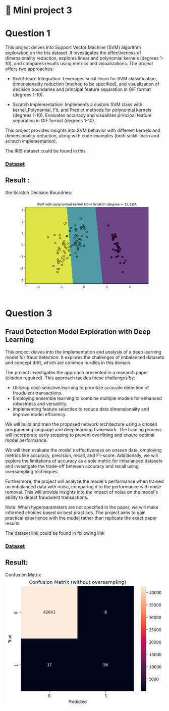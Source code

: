 # 📘 Mini project 3

# Question 1



This project delves into Support Vector Machine (SVM) algorithm exploration on the Iris dataset. It investigates the effectiveness of dimensionality reduction, explores linear and polynomial kernels (degrees 1-10), and compares results using metrics and visualizations. The project offers two approaches:

- Scikit-learn Integration: Leverages scikit-learn for SVM classification, dimensionality reduction (method to be specified), and visualization of decision boundaries and principal feature separation in GIF format (degrees 1-10).

- Scratch Implementation: Implements a custom SVM class with kernel_Polynomial, Fit, and Predict methods for polynomial kernels (degrees 1-10). Evaluates accuracy and visualizes principal feature separation in GIF format (degrees 1-10).

This project provides insights into SVM behavior with different kernels and dimensionality reduction, along with code examples (both scikit-learn and scratch implementation).

The IRIS dataset could be found in this 
### [Dataset ](https://www.kaggle.com/datasets/budincsevity/szeged-weather/data)

## Result :
the Scratch Decision Boundries: 
![alt text](scratch_decision_boundries.gif)



# Question 3



## Fraud Detection Model Exploration with Deep Learning
This project delves into the implementation and analysis of a deep learning model for fraud detection. It explores the challenges of imbalanced datasets and concept drift, which are common hurdles in this domain.

The project investigates the approach presented in a research paper (citation required). This approach tackles these challenges by:

- Utilizing cost-sensitive learning to prioritize accurate detection of fraudulent transactions.
- Employing ensemble learning to combine multiple models for enhanced robustness and versatility.
- Implementing feature selection to reduce data dimensionality and improve model efficiency.

We will build and train the proposed network architecture using a chosen programming language and deep learning framework. The training process will incorporate early stopping to prevent overfitting and ensure optimal model performance.

We will then evaluate the model's effectiveness on unseen data, employing metrics like accuracy, precision, recall, and F1-score. Additionally, we will explore the limitations of accuracy as a sole metric for imbalanced datasets and investigate the trade-off between accuracy and recall using oversampling techniques.

Furthermore, the project will analyze the model's performance when trained on imbalanced data with noise, comparing it to the performance with noise removal. This will provide insights into the impact of noise on the model's ability to detect fraudulent transactions.

Note: When hyperparameters are not specified in the paper, we will make informed choices based on best practices. The project aims to gain practical experience with the model rather than replicate the exact paper results.

The dataset link could be found in following link 
### [Dataset](https://www.kaggle.com/datasets/mlg-ulb/creditcardfraud)

## Result:
Confusion Matrix
![alt text](2_9.png)







